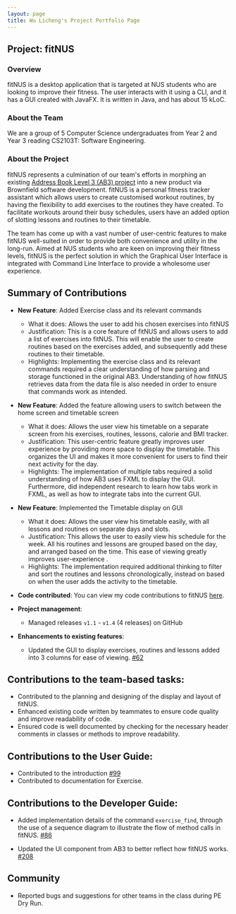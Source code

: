 ```yaml
---
layout: page
title: Wu Licheng's Project Portfolio Page
---
```


## Project: fitNUS

### Overview

fitNUS is a desktop application that is targeted at NUS students who are looking to improve their fitness.
The user interacts with it using a CLI, and it has a GUI created with JavaFX. It is written in Java, and has about 15
kLoC.

### About the Team

We are a group of 5 Computer Science undergraduates from Year 2 and Year 3 reading CS2103T: Software Engineering.

### About the Project

fitNUS represents a culmination of our team's efforts in morphing an existing [Address Book Level 3 (AB3) project](https://github.com/se-edu/addressbook-level3)
into a new product via Brownfield software development. fitNUS is a personal fitness tracker assistant which allows
users to create customised workout routines, by having the flexibility to add exercises to the routines they have
created. To facilitate workouts around their busy schedules, users have an added option of slotting lessons and routines
to their timetable.

The team has come up with a vast number of user-centric features to make fitNUS well-suited in order to provide both
convenience and utility in the long-run. Aimed at NUS students who are keen on improving their fitness levels, fitNUS is
the perfect solution in which the Graphical User Interface is integrated with Command Line Interface to provide a
wholesome user experience.

## Summary of Contributions

* **New Feature**: Added Exercise class and its relevant commands
  * What it does: Allows the user to add his chosen exercises into fitNUS
  * Justification: This is a core feature of fitNUS and allows users to add a list of exercises into fitNUS. This will enable
  the user to create routines based on the exercises added, and subsequently add these routines to their timetable.
  * Highlights: Implementing the exercise class and its relevant commands required a clear understanding of how parsing
   and storage functioned in the original AB3. Understanding of how fitNUS retrieves data from the data file is also
   needed in order to ensure that commands work as intended.

* **New Feature**: Added the feature allowing users to switch between the home screen and timetable screen
  * What it does: Allows the user view his timetable on a separate screen from his exercises, routines, lessons, calorie and
  BMI tracker.
  * Justification: This user-centric feature greatly improves user experience by providing more space to display the timetable.
  This organizes the UI and makes it more convenient for users to find their next activity for the day.
  * Highlights: The implementation of multiple tabs required a solid understanding of how AB3 uses FXML to display the GUI. Furthermore,
  did independent research to learn how tabs work in FXML, as well as how to integrate tabs into the current GUI.
  
* **New Feature**: Implemented the Timetable display on GUI
  * What it does: Allows the user view his timetable easily, with all lessons and routines on separate days and slots.
  * Justification: This allows the user to easily view his schedule for the week. All his routines and lessons are grouped 
  based on the day, and arranged based on the time. This ease of viewing greatly improves user-experience .
  * Highlights: The implementation required additional thinking to filter and sort the routines and lessons chronologically,
  instead on based on when the user adds the activity to the timetable.

* **Code contributed**: You can view my code contributions to fitNUS [here](https://nus-cs2103-ay2021s1.github.io/tp-dashboard/#breakdown=true&search=licheng-wu&sort=groupTitle&sortWithin=title&since=2020-08-14&timeframe=commit&mergegroup=&groupSelect=groupByRepos&checkedFileTypes=docs~functional-code~test-code~other).

* **Project management**:
  * Managed releases `v1.1` - `v1.4` (4 releases) on GitHub

* **Enhancements to existing features**:
  * Updated the GUI to display exercises, routines and lessons added into 3 columns for ease of viewing.
  [#62](https://github.com/AY2021S1-CS2103T-T09-2/tp/pull/62)

## Contributions to the team-based tasks:

* Contributed to the planning and designing of the display and layout of fitNUS.
* Enhanced existing code written by teammates to ensure code quality and improve readability of code.
* Ensured code is well documented by checking for the necessary header comments in classes or methods to improve readability.

## Contributions to the User Guide:

* Contributed to the introduction [#99](https://github.com/AY2021S1-CS2103T-T09-2/tp/pull/99)
* Contributed to documentation for Exercise.

## Contributions to the Developer Guide:

* Added implementation details of the command `exercise_find`, through the use of a sequence diagram
to illustrate the flow of method calls in fitNUS. [#86](https://github.com/AY2021S1-CS2103T-T09-2/tp/pull/86)

* Updated the UI component from AB3 to better reflect how fitNUS works. [#208](https://github.com/AY2021S1-CS2103T-T09-2/tp/pull/208)

## Community
  * Reported bugs and suggestions for other teams in the class during PE Dry Run.
